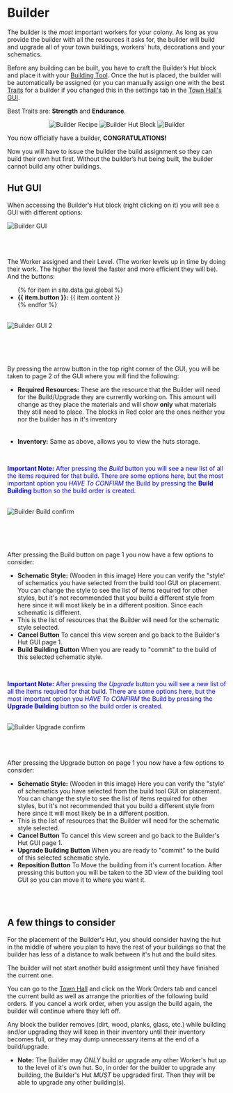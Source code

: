 # Builder

The builder is the *most* important workers for your colony. As long as you provide the builder with all the resources it asks for, the builder will build and upgrade all of your town buildings, workers' huts, decorations and your schematics. 

Before any building can be built, you have to craft the Builder’s Hut block and place it with your [Building Tool](../../source/tutorials/building_tool). Once the hut is placed, the builder will be automatically be assigned (or you can manually assign one with the best [Traits](../../source/tutorials/worker_info) for a builder if you changed this in the settings tab in the [Town Hall's GUI](../../source/buildings/townhall).

Best Traits are: **Strength** and **Endurance**.

<p style="text-align:center;"><img src="../../assets/images/Workers/builder_recipe.png" alt="Builder Recipe">    <img src="../../assets/images/Workers/builder_hut.png" alt="Builder Hut Block">    <img src="../../assets/images/Workers/builder.png" alt="Builder"></p>

You now officially have a builder, **CONGRATULATIONS!**

Now you will have to issue the builder the build assignment so they can build their own hut first. Without the builder’s hut being built, the builder cannot build any other buildings.

## Hut GUI

When accessing the Builder’s Hut block (right clicking on it) you will see a GUI with different options:

<div class="row">
  <div class="col-sm-12 col-md">
    <img src="../../assets/images/gui/buildergui.png" class="img-fluid mx-auto" alt="Builder GUI">
  </div>
  <br>
  <div class="col-sm-12 col-md"><br><br>
    <p>The Worker assigned and their Level. (The worker levels up in time by doing their work. The higher the level the faster and more efficient they will be). And the buttons:</p>
    <ul>
      {% for item in site.data.gui.global %}
        <li><strong>{{ item.button }}:</strong> {{ item.content }}</li>
      {% endfor %}
    </ul>
  </div>
</div>

<br>
<div class="row">
  <div class="col-sm-12 col-md">
    <img src="../../assets/images/gui/buildergui2.png" class="img-fluid mx-auto" alt="Builder GUI 2">
  </div>
  <div class="col-sm-12 col-md"><br><br><br><br>
    <p>By pressing the arrow button in the top right corner of the GUI, you will be taken to page 2 of the GUI where you will find the following:</p>
    <ul>
      <li><strong>Required Resources:</strong> These are the resource that the Builder will need for the Build/Upgrade they are currently working on. This amount will change as they place the materials and will show <strong>only</strong> what materials they still need to place. The blocks in Red color are the ones neither you nor the builder has in it's inventory</li><br><br>
      <li><strong>Inventory:</strong> Same as above, allows you to view the huts storage.</li>
    </ul>
  </div>
</div>
<br>

<p style="color:Blue;"><b>Important Note:</b> After pressing the <i>Build</i> button you will see a new list of all the items required for that build. There are some options here, but the most important option you <i>HAVE To CONFIRM</i> the Build by pressing the <b>Build Building</b> button so the build order is created.</p>

<br>
<div class="row">
  <div class="col-sm-12 col-md">
    <img src="../../assets/images/gui/builder_build.png" class="img-fluid mx-auto" alt="Builder Build confirm">
  </div>
  <div class="col-sm-12 col-md"><br><br><br><br>
    <p>After pressing the Build button on page 1 you now have a few options to consider:</p>
    <ul>
      <li><strong>Schematic Style:</strong> (Wooden in this image) Here you can verify the "style' of schematics you have selected from the build tool GUI on placement. You can change the style to see the list of items required for other styles, but it's not recommended that you build a different style from here since it will most likely be in a different position. Since each schematic is different.</li>
      <li>This is the list of resources that the Builder will need for the schematic style selected.</li>
      <li><strong>Cancel Button</strong> To cancel this view screen and go back to the Builder's Hut GUI page 1.</li>
      <li><strong>Build Building Button</strong> When you are ready to "commit" to the build of this selected schematic style.</li>
    </ul>
  </div>
</div>
<br>

<p style="color:Blue;"><b>Important Note:</b> After pressing the <i>Upgrade</i> button you will see a new list of all the items required for that build. There are some options here, but the most important option you <i>HAVE To CONFIRM</i> the Build by pressing the <b>Upgrade Building</b> button so the build order is created.</p>

<br>
<div class="row">
  <div class="col-sm-12 col-md">
    <img src="../../assets/images/gui/builder_upgrade.png" class="img-fluid mx-auto" alt="Builder Upgrade confirm">
  </div>
  <div class="col-sm-12 col-md"><br><br><br>
    <p>After pressing the Upgrade button on page 1 you now have a few options to consider:</p>
    <ul>
      <li><strong>Schematic Style:</strong> (Wooden in this image) Here you can verify the "style' of schematics you have selected from the build tool GUI on placement. You can change the style to see the list of items required for other styles, but it's not recommended that you build a different style from here since it will most likely be in a different position.</li>
      <li>This is the list of resources that the Builder will need for the schematic style selected.</li>
      <li><strong>Cancel Button</strong> To cancel this view screen and go back to the Builder's Hut GUI page 1.</li>
      <li><strong>Upgrade Building Button</strong> When you are ready to "commit" to the build of this selected schematic style.</li>
      <li><strong>Reposition Button</strong> To Move the building from it's current location. After pressing this button you will be taken to the 3D view of the building tool GUI so you can move it to where you want it.</li>
    </ul>
  </div>
</div>
<br><br>

## A few things to consider

For the placement of the Builder's Hut, you should consider having the hut in the middle of where you plan to have the rest of your buildings so that the builder has less of a distance to walk between it's hut and the build sites.

The builder will not start another build assignment until they have finished the current one.

You can go to the [Town Hall](../../source/buildings/townhall) and click on the Work Orders tab and cancel the current build as well as arrange the priorities of the following build orders. If you cancel a work order, when you assign the build again, the builder will continue where they left off.

Any block the builder removes (dirt, wood, planks, glass, etc.) while building and/or upgrading they will keep in their inventory until their inventory becomes full, or they may dump unnecessary items at the end of a build/upgrade.

- **Note:** The Builder may *ONLY* build or upgrade any other Worker's hut up to the level of it's own hut. So, in order for the builder to upgrade any building, the Builder's Hut *MUST* be upgraded first. Then they will be able to upgrade any other building(s).

